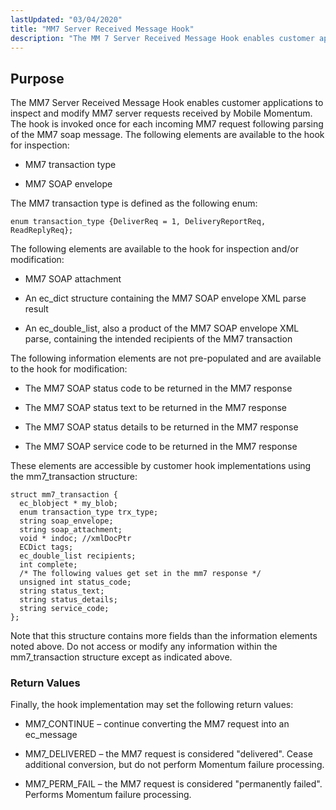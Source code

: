 ```yaml
---
lastUpdated: "03/04/2020"
title: "MM7 Server Received Message Hook"
description: "The MM 7 Server Received Message Hook enables customer applications to inspect and modify MM 7 server requests received by Mobile Momentum The hook is invoked once for each incoming MM 7 request following parsing of the MM 7 soap message The following elements are available to the hook for..."
---
```



## <a name="MM7ServerReceivedMessageHook.purpose"></a> Purpose

The MM7 Server Received Message Hook enables customer applications to inspect and modify MM7 server requests received by Mobile Momentum. The hook is invoked once for each incoming MM7 request following parsing of the MM7 soap message. The following elements are available to the hook for inspection:

*   MM7 transaction type

*   MM7 SOAP envelope

The MM7 transaction type is defined as the following enum:

```
enum transaction_type {DeliverReq = 1, DeliveryReportReq,
ReadReplyReq};
```

The following elements are available to the hook for inspection and/or modification:

*   MM7 SOAP attachment

*   An ec_dict structure containing the MM7 SOAP envelope XML parse result

*   An ec_double_list, also a product of the MM7 SOAP envelope XML parse, containing the intended recipients of the MM7 transaction

The following information elements are not pre-populated and are available to the hook for modification:

*   The MM7 SOAP status code to be returned in the MM7 response

*   The MM7 SOAP status text to be returned in the MM7 response

*   The MM7 SOAP status details to be returned in the MM7 response

*   The MM7 SOAP service code to be returned in the MM7 response

These elements are accessible by customer hook implementations using the mm7_transaction structure:

```
struct mm7_transaction {
  ec_blobject * my_blob;
  enum transaction_type trx_type;
  string soap_envelope;
  string soap_attachment;
  void * indoc; //xmlDocPtr
  ECDict tags;
  ec_double_list recipients;
  int complete;
  /* The following values get set in the mm7 response */
  unsigned int status_code;
  string status_text;
  string status_details;
  string service_code;
};
```

Note that this structure contains more fields than the information elements noted above. Do not access or modify any information within the mm7_transaction structure except as indicated above.

### <a name="idp1096176"></a> Return Values

Finally, the hook implementation may set the following return values:

*   MM7_CONTINUE – continue converting the MM7 request into an ec_message

*   MM7_DELIVERED – the MM7 request is considered "delivered". Cease additional conversion, but do not perform Momentum failure processing.

*   MM7_PERM_FAIL – the MM7 request is considered "permanently failed". Performs Momentum failure processing.